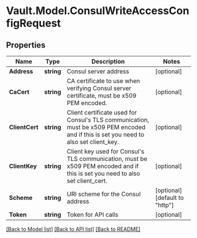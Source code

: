 # Vault.Model.ConsulWriteAccessConfigRequest

## Properties

Name | Type | Description | Notes
------------ | ------------- | ------------- | -------------
**Address** | **string** | Consul server address | [optional] 
**CaCert** | **string** | CA certificate to use when verifying Consul server certificate, must be x509 PEM encoded. | [optional] 
**ClientCert** | **string** | Client certificate used for Consul&#x27;s TLS communication, must be x509 PEM encoded and if this is set you need to also set client_key. | [optional] 
**ClientKey** | **string** | Client key used for Consul&#x27;s TLS communication, must be x509 PEM encoded and if this is set you need to also set client_cert. | [optional] 
**Scheme** | **string** | URI scheme for the Consul address | [optional] [default to "http"]
**Token** | **string** | Token for API calls | [optional] 


[[Back to Model list]](../README.md#documentation-for-models) [[Back to API list]](../README.md#documentation-for-api-endpoints) [[Back to README]](../README.md)

